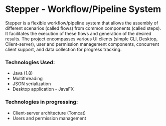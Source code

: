 # Stepper - Workflow/Pipeline System
Stepper is a flexible workflow/pipeline system that allows the assembly of different scenarios (called flows) from common components (called steps).
It facilitates the execution of these flows and generation of the desired results. The project encompasses various UI clients (simple CLI, Desktop, Client-server), user and permission management components, concurrent client support, and data collection for progress tracking.

### Technologies Used:
- Java (1.8)
- Multithreading
- JSON serialization
- Desktop application - JavaFX

### Technologies in progressing:
- Client-server architecture (Tomcat)
- Users and permission management